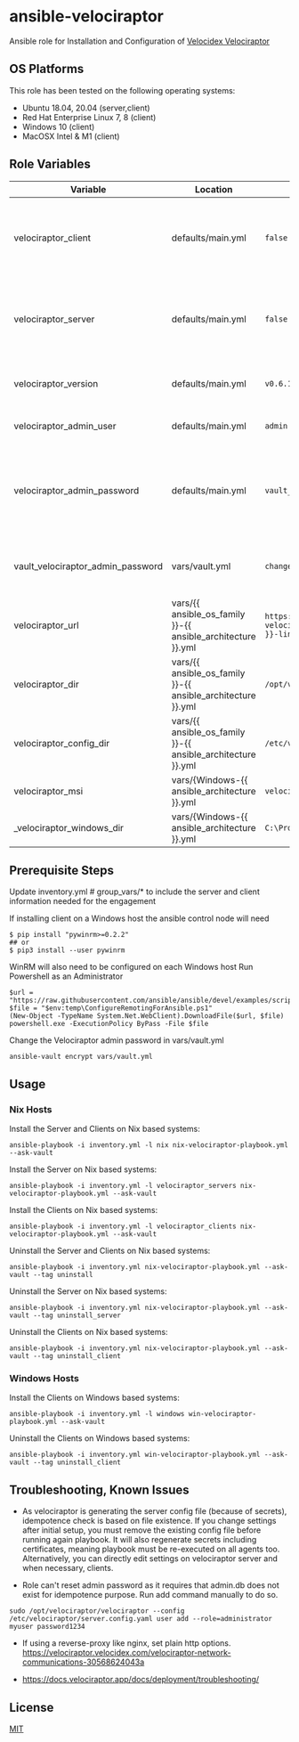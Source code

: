 # ansible-velociraptor
Ansible role for Installation and Configuration of [Velocidex Velociraptor](https://github.com/Velocidex/velociraptor)

## OS Platforms

This role has been tested on the following operating systems:

- Ubuntu 18.04, 20.04 (server,client)
- Red Hat Enterprise Linux 7, 8 (client)
- Windows 10 (client)
- MacOSX Intel & M1 (client)

## Role Variables
| Variable | Location | Default Value | Notes |
| -------- | -------- | ------------- | ----- |
| velociraptor_client | defaults/main.yml | `false` | Identifies nodes which should receive the Velociraptor Client |
| velociraptor_server | defaults/main.yml | `false` | Identifies nodes which should receive the Velociraptor Server |
| velociraptor_version | defaults/main.yml | `v0.6.1` | What Velocirapter version to install |
| velociraptor_admin_user | defaults/main.yml | `admin` | Admin Username for WebGui |
| velociraptor_admin_password | defaults/main.yml | `vault_velociraptor_admin_password` | Referenced Vaulted Varible that sets the Admin Password for the WebGui |
| vault_velociraptor_admin_password | vars/vault.yml | `changeme` | Sets the Admin Password for the WebGui |
| velociraptor_url | vars/{{ ansible_os_family }}-{{ ansible_architecture }}.yml | `https://github.com/Velocidex/velociraptor/releases/download/{{ velociraptor_version }}/velociraptor-{{ velociraptor_version }}-linux-amd64` | URL for Release to Install |
| velociraptor_dir | vars/{{ ansible_os_family }}-{{ ansible_architecture }}.yml | `/opt/velociraptor` | Directory to install Velociraptor into |
| velociraptor_config_dir | vars/{{ ansible_os_family }}-{{ ansible_architecture }}.yml | `/etc/velociraptor` | Directory to install Velociraptor Config into |
| velociraptor_msi | vars/{Windows-{{ ansible_architecture }}.yml | `velociraptor-{{ velociraptor_version }}-windows-386.msi` | Windows Installer MSI |
| _velociraptor_windows_dir | vars/{Windows-{{ ansible_architecture }}.yml | `C:\Program Files (x86)/Velociraptor` | Windows MSI Install directory |

## Prerequisite Steps

Update inventory.yml # group_vars/* to include the server and client information needed for the engagement

If installing client on a Windows host the ansible control node will need

```
$ pip install "pywinrm>=0.2.2"
## or 
$ pip3 install --user pywinrm
```

WinRM will also need to be configured on each Windows host Run Powershell as an Administrator
```
$url = "https://raw.githubusercontent.com/ansible/ansible/devel/examples/scripts/ConfigureRemotingForAnsible.ps1"
$file = "$env:temp\ConfigureRemotingForAnsible.ps1"
(New-Object -TypeName System.Net.WebClient).DownloadFile($url, $file)
powershell.exe -ExecutionPolicy ByPass -File $file
```

Change the Velociraptor admin password in vars/vault.yml

`ansible-vault encrypt vars/vault.yml`

## Usage

### Nix Hosts
Install the Server and Clients on Nix based systems:

```
ansible-playbook -i inventory.yml -l nix nix-velociraptor-playbook.yml --ask-vault
```

Install the Server on Nix based systems:

```
ansible-playbook -i inventory.yml -l velociraptor_servers nix-velociraptor-playbook.yml --ask-vault
```

Install the Clients on Nix based systems:

```
ansible-playbook -i inventory.yml -l velociraptor_clients nix-velociraptor-playbook.yml --ask-vault
```

Uninstall the Server and Clients on Nix based systems:
```
ansible-playbook -i inventory.yml nix-velociraptor-playbook.yml --ask-vault --tag uninstall
```

Uninstall the Server on Nix based systems:
```
ansible-playbook -i inventory.yml nix-velociraptor-playbook.yml --ask-vault --tag uninstall_server
```

Uninstall the Clients on Nix based systems:
```
ansible-playbook -i inventory.yml nix-velociraptor-playbook.yml --ask-vault --tag uninstall_client
```

### Windows Hosts
Install the Clients on Windows based systems:

```
ansible-playbook -i inventory.yml -l windows win-velociraptor-playbook.yml --ask-vault
```

Uninstall the Clients on Windows based systems:
```
ansible-playbook -i inventory.yml win-velociraptor-playbook.yml --ask-vault --tag uninstall_client
```

## Troubleshooting, Known Issues

* As velociraptor is generating the server config file (because of secrets), idempotence check is based on file existence. If you change settings after initial setup, you must remove the existing config file before running again playbook. It will also regenerate secrets including certificates, meaning playbook must be re-executed on all agents too. Alternatively, you can directly edit settings on velociraptor server and when necessary, clients.

* Role can't reset admin password as it requires that admin.db does not exist for idempotence purpose. Run add command manually to do so.
```
sudo /opt/velociraptor/velociraptor --config /etc/velociraptor/server.config.yaml user add --role=administrator myuser password1234
```

* If using a reverse-proxy like nginx, set plain http options.
https://velociraptor.velocidex.com/velociraptor-network-communications-30568624043a

* https://docs.velociraptor.app/docs/deployment/troubleshooting/

## License

[MIT](LICENSE)
